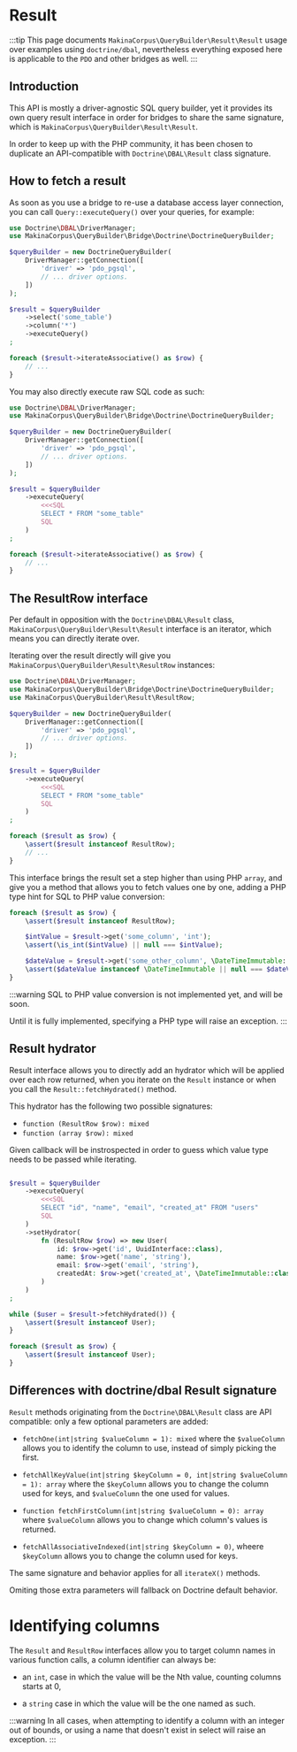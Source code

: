 # Result

:::tip
This page documents `MakinaCorpus\QueryBuilder\Result\Result` usage
over examples using `doctrine/dbal`, nevertheless everything exposed here
is applicable to the `PDO` and other bridges as well.
:::

## Introduction

This API is mostly a driver-agnostic SQL query builder, yet it provides its own
query result interface in order for bridges to share the same signature,
which is `MakinaCorpus\QueryBuilder\Result\Result`.

In order to keep up with the PHP community, it has been chosen to duplicate
an API-compatible with `Doctrine\DBAL\Result` class signature.

## How to fetch a result

As soon as you use a bridge to re-use a database access layer connection,
you can call `Query::executeQuery()` over your queries, for example:

```php
use Doctrine\DBAL\DriverManager;
use MakinaCorpus\QueryBuilder\Bridge\Doctrine\DoctrineQueryBuilder;

$queryBuilder = new DoctrineQueryBuilder(
    DriverManager::getConnection([
        'driver' => 'pdo_pgsql',
        // ... driver options.
    ])
);

$result = $queryBuilder
    ->select('some_table')
    ->column('*')
    ->executeQuery()
;

foreach ($result->iterateAssociative() as $row) {
    // ...
}
```

You may also directly execute raw SQL code as such:

```php
use Doctrine\DBAL\DriverManager;
use MakinaCorpus\QueryBuilder\Bridge\Doctrine\DoctrineQueryBuilder;

$queryBuilder = new DoctrineQueryBuilder(
    DriverManager::getConnection([
        'driver' => 'pdo_pgsql',
        // ... driver options.
    ])
);

$result = $queryBuilder
    ->executeQuery(
        <<<SQL
        SELECT * FROM "some_table"
        SQL
    )
;

foreach ($result->iterateAssociative() as $row) {
    // ...
}
```

## The ResultRow interface

Per default in opposition with the `Doctrine\DBAL\Result` class,
`MakinaCorpus\QueryBuilder\Result\Result` interface is an iterator, which
means you can directly iterate over.

Iterating over the result directly will give you `MakinaCorpus\QueryBuilder\Result\ResultRow`
instances:

```php
use Doctrine\DBAL\DriverManager;
use MakinaCorpus\QueryBuilder\Bridge\Doctrine\DoctrineQueryBuilder;
use MakinaCorpus\QueryBuilder\Result\ResultRow;

$queryBuilder = new DoctrineQueryBuilder(
    DriverManager::getConnection([
        'driver' => 'pdo_pgsql',
        // ... driver options.
    ])
);

$result = $queryBuilder
    ->executeQuery(
        <<<SQL
        SELECT * FROM "some_table"
        SQL
    )
;

foreach ($result as $row) {
    \assert($result instanceof ResultRow);
    // ...
}
```

This interface brings the result set a step higher than using PHP `array`, and give
you a method that allows you to fetch values one by one, adding a PHP type hint for
SQL to PHP value conversion:

```php
foreach ($result as $row) {
    \assert($result instanceof ResultRow);

    $intValue = $result->get('some_column', 'int');
    \assert(\is_int($intValue) || null === $intValue);

    $dateValue = $result->get('some_other_column', \DateTimeImmutable::class);
    \assert($dateValue instanceof \DateTimeImmutable || null === $dateValue);
}
```

:::warning
SQL to PHP value conversion is not implemented yet, and will be soon.

Until it is fully implemented, specifying a PHP type will raise an
exception.
:::

## Result hydrator

Result interface allows you to directly add an hydrator which will be applied
over each row returned, when you iterate on the `Result` instance or when
you call the `Result::fetchHydrated()` method.

This hydrator has the following two possible signatures:

  - `function (ResultRow $row): mixed`
  - `function (array $row): mixed`

Given callback will be instrospected in order to guess which value type needs
to be passed while iterating.

```php

$result = $queryBuilder
    ->executeQuery(
        <<<SQL
        SELECT "id", "name", "email", "created_at" FROM "users"
        SQL
    )
    ->setHydrator(
        fn (ResultRow $row) => new User(
            id: $row->get('id', UuidInterface::class),
            name: $row->get('name', 'string'),
            email: $row->get('email', 'string'),
            createdAt: $row->get('created_at', \DateTimeImmutable::class),
        )
    )
;

while ($user = $result->fetchHydrated()) {
    \assert($result instanceof User);
}

foreach ($result as $row) {
    \assert($result instanceof User);
}
```

## Differences with doctrine/dbal Result signature

`Result` methods originating from the `Doctrine\DBAL\Result` class are API
compatible: only a few optional parameters are added:

 - `fetchOne(int|string $valueColumn = 1): mixed` where the `$valueColumn` allows
   you to identify the column to use, instead of simply picking the first.

 - `fetchAllKeyValue(int|string $keyColumn = 0, int|string $valueColumn = 1): array`
   where the `$keyColumn` allows you to change the column used for keys, and `$valueColumn`
   the one used for values.

 - `function fetchFirstColumn(int|string $valueColumn = 0): array` where `$valueColumn`
   allows you to change which column's values is returned.

 - `fetchAllAssociativeIndexed(int|string $keyColumn = 0)`, wheere `$keyColumn` allows
   you to change the column used for keys.

The same signature and behavior applies for all `iterateX()` methods.

Omiting those extra parameters will fallback on Doctrine default behavior.

# Identifying columns

The `Result` and `ResultRow` interfaces allow you to target column names in
various function calls, a column identifier can always be:

 - an `int`, case in which the value will be the Nth value, counting
   columns starts at 0,

 - a `string` case in which the value will be the one named as such.

:::warning
In all cases, when attempting to identify a column with an integer out
of bounds, or using a name that doesn't exist in select will raise an
exception.
:::
